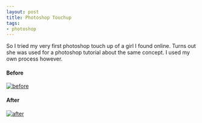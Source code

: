 ```yaml
---
layout: post
title: Photoshop Touchup
tags:
- photoshop
---
```


So I tried my very first photoshop touch up of a girl I found online.  Turns out she was used for a photoshop tutorial about the same concept.  I used my own process however.

#### Before

[![before](http://aaronsaray.com/blog/wp-content/uploads/2009/10/before-275x300.jpg)](http://aaronsaray.com/blog/wp-content/uploads/2009/10/before.jpg)

#### After

[![after](http://aaronsaray.com/blog/wp-content/uploads/2009/10/after-275x300.jpg)](http://aaronsaray.com/blog/wp-content/uploads/2009/10/after.jpg)
